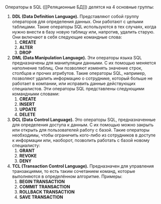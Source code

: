 Операторы в SQL ([[Реляционные БД]]) делятся на 4 основные группы:
1) **DDL (Data Definition Language).** Представляют собой группу операторов для определения данных. Они работают с целыми таблицами. Такие операторы SQL используются в тех случаях, когда нужно внести в базу новую таблицу или, напротив, удалить старую. Они включают в себя следующие командные слова:
	1) **CREATE**
	2) **ALTER**
	3) **DROP**
2) **DML (Data Manipulation Language).** Эти операторы языка SQL предназначены для манипуляции данными. С их помощью меняется наполнение таблиц. Они позволяют изменять значение строк, столбцов и прочих атрибутов. Такие операторы SQL, например, позволяют удалить информацию о сотруднике, который больше не работает в компании, или исправить данные действующих специалистов. Эти операторы SQL представлены следующими командными словами:
	1) **CREATE**
	2) **INSERT**
	3) **UPDATE**
	4) **DELETE**
3) **DCL (Data Control Language).** Это операторы SQL, предназначенные для определения доступа к данным. С их помощью можно закрыть или открыть для пользователей работу с базой. Такие операторы необходимы, чтобы ограничить кого-либо из сотрудников в доступе к информации или, наоборот, позволить работать с базой новому специалисту:
	1) **GRANT**
	2) **REVOKE**
	3) **DENY**
4) **TCL (Transaction Control Language).** Предназначен для управления транзакциями, то есть таким сочетанием команд, которые выполняются в определённом алгоритме. Примеры:
	1) **BEGIN TRANSACTION**
	2) **COMMIT TRANSACTION**
	3) **ROLLBACK TRANSACTION**
	4) **SAVE TRANSACTION**